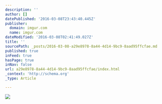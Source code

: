 ```yaml
---
description: ''
author: []
datePublished: '2016-03-08T23:43:40.445Z'
publisher:
  domain: imgur.com
  name: imgur.com
dateModified: '2016-03-08T02:41:49.027Z'
title: ''
sourcePath: _posts/2016-03-08-a29e8978-8a44-4d14-9bc9-8aad95ffcfae.md
published: true
inFeed: true
hasPage: true
inNav: false
url: a29e8978-8a44-4d14-9bc9-8aad95ffcfae/index.html
_context: 'http://schema.org'
_type: Article

---
```

![](http://i.imgur.com/anqnOlB.jpg)